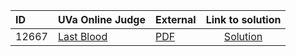 | ID | UVa Online Judge | External | Link to solution |
|:---|:---|:---|:---:|
| 12667 | [Last Blood](https://onlinejudge.org/index.php?option=com_onlinejudge&Itemid=8&category=602&page=show_problem&problem=4405) | [PDF](https://onlinejudge.org/external/126/12667.pdf) | [Solution](https%3A//github.com/versenyi98/programming-contests/tree/master/UVa%20Online%20Judge/12667%2520-%2520Last%2520Blood)|
